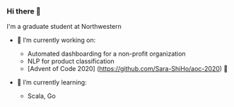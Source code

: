 ### Hi there 👋

I'm a graduate student at Northwestern 

- 🔭 I’m currently working on:
  - Automated dashboarding for a non-profit organization
  - NLP for product classification
  - [Advent of Code 2020] (https://github.com/Sara-ShiHo/aoc-2020) 🎁
  
- 🌱 I’m currently learning:
  - Scala, Go
